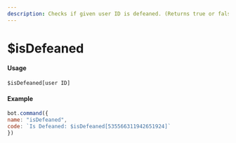 ```yaml
---
description: Checks if given user ID is defeaned. (Returns true or false)
---
```


# $isDefeaned

#### Usage

```text
$isDefeaned[user ID]
```

#### Example

```javascript
bot.command({
name: "isDefeaned",
code: `Is Defeaned: $isDefeaned[535566311942651924]`
})
```

